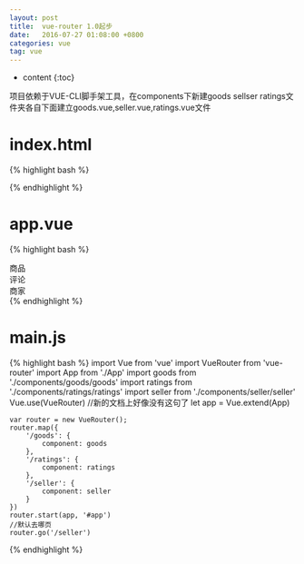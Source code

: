 ```yaml
---
layout: post
title:  vue-router 1.0起步
date:   2016-07-27 01:08:00 +0800
categories: vue
tag: vue
---
```


* content
{:toc}

项目依赖于VUE-CLI脚手架工具，在components下新建goods sellser ratings文件夹各自下面建立goods.vue,seller.vue,ratings.vue文件

index.html
====================================

{% highlight bash %}
    <div id="app"></div>
{% endhighlight %}

app.vue
====================================
{% highlight bash %}
     <div class="tab">
        <div class="tab-item">
            <a v-link="{ path: '/goods' }">商品</a>
        </div>
        <div class="tab-item">
            <a v-link="{ path: '/ratings' }">评论</a>
        </div>
        <div class="tab-item">
            <a v-link="{ path: '/seller' }">商家</a>
        </div>
    </div>
    <router-view></router-view>
{% endhighlight %}


main.js
====================================

{% highlight bash %}
    import Vue from 'vue'
    import VueRouter from 'vue-router'
    import App from './App'
    import goods from './components/goods/goods'
    import ratings from './components/ratings/ratings'
    import seller from './components/seller/seller'
    Vue.use(VueRouter)
   //新的文档上好像没有这句了
    let app = Vue.extend(App)

    var router = new VueRouter();
    router.map({
        '/goods': {
            component: goods
        },
        '/ratings': {
            component: ratings
        },
        '/seller': {
            component: seller
        }
    })
    router.start(app, '#app')
    //默认去哪页
    router.go('/seller')
{% endhighlight %}

